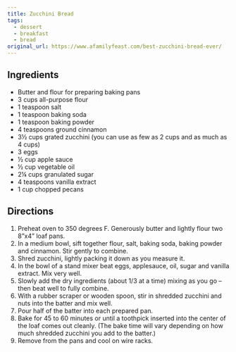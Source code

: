 ```yaml
---
title: Zucchini Bread
tags:
  - dessert
  - breakfast
  - bread
original_url: https://www.afamilyfeast.com/best-zucchini-bread-ever/
---
```


## Ingredients

* Butter and flour for preparing baking pans
* 3 cups all-purpose flour
* 1 teaspoon salt
* 1 teaspoon baking soda
* 1 teaspoon baking powder
* 4 teaspoons ground cinnamon
* 3½ cups grated zucchini (you can use as few as 2 cups and as much as 4 cups)
* 3 eggs
* ½ cup apple sauce
* ½ cup vegetable oil
* 2¼ cups granulated sugar
* 4 teaspoons vanilla extract
* 1 cup chopped pecans

## Directions

1. Preheat oven to 350 degrees F. Generously butter and lightly flour two 8”x4” loaf pans.
1. In a medium bowl, sift together flour, salt, baking soda, baking powder and cinnamon. Stir gently to combine.
1. Shred zucchini, lightly packing it down as you measure it.
1. In the bowl of a stand mixer beat eggs, applesauce, oil, sugar and vanilla extract. Mix very well.
1. Slowly add the dry ingredients (about 1/3 at a time) mixing as you go – then beat well to fully combine.
1. With a rubber scraper or wooden spoon, stir in shredded zucchini and nuts into the batter and mix well.
1. Pour half of the batter into each prepared pan.
1. Bake for 45 to 60 minutes or until a toothpick inserted into the center of the loaf comes out cleanly. (The bake time will vary depending on how much shredded zucchini you add to the batter.)
1. Remove from the pans and cool on wire racks.